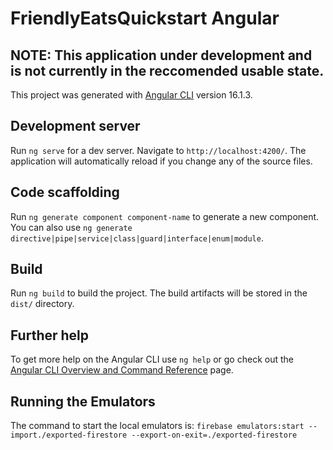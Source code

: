 # FriendlyEatsQuickstart Angular

## NOTE: This application **under development** and is **not currently in the reccomended usable state**.

This project was generated with [Angular CLI](https://github.com/angular/angular-cli) version 16.1.3.

## Development server

Run `ng serve` for a dev server. Navigate to `http://localhost:4200/`. The application will automatically reload if you change any of the source files.

## Code scaffolding

Run `ng generate component component-name` to generate a new component. You can also use `ng generate directive|pipe|service|class|guard|interface|enum|module`.

## Build

Run `ng build` to build the project. The build artifacts will be stored in the `dist/` directory.

## Further help

To get more help on the Angular CLI use `ng help` or go check out the [Angular CLI Overview and Command Reference](https://angular.io/cli) page.

## Running the Emulators
The command to start the local emulators is:
`firebase emulators:start --import./exported-firestore --export-on-exit=./exported-firestore`